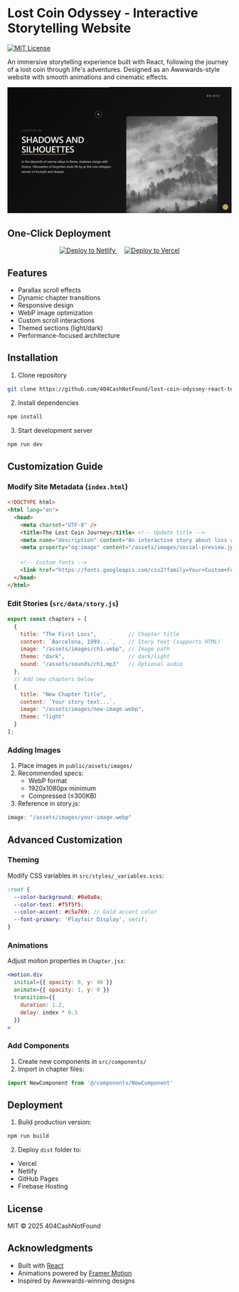 # Lost Coin Odyssey - Interactive Storytelling Website

[![MIT License](https://img.shields.io/badge/license-MIT-blue.svg)](LICENSE)

An immersive storytelling experience built with React, following the journey of a lost coin through life's adventures. Designed as an Awwwards-style website with smooth animations and cinematic effects.

![Website Preview](public/assets/images/preview.jpg)

## One-Click Deployment

<p align="center">
  <a href="https://app.netlify.com/start/deploy?repository=https://github.com/404CashNotFound/the-lost-coin-odyssey-react-template">
    <img src="https://img.shields.io/badge/Deploy%20to-Netlify-00C7B7?style=for-the-badge&logo=netlify&logoColor=white" alt="Deploy to Netlify">
  </a>
  &nbsp;&nbsp;&nbsp;
  <a href="https://vercel.com/new/clone?repository-url=https%3A%2F%2Fgithub.com%2F404CashNotFound%2Fthe-lost-coin-odyssey-react-template">
    <img src="https://img.shields.io/badge/Deploy%20to-Vercel-000000?style=for-the-badge&logo=vercel&logoColor=white" alt="Deploy to Vercel">
  </a>
</p>


## Features

- Parallax scroll effects
- Dynamic chapter transitions
- Responsive design
- WebP image optimization
- Custom scroll interactions
- Themed sections (light/dark)
- Performance-focused architecture

## Installation

1. Clone repository
```bash
git clone https://github.com/404CashNotFound/lost-coin-odyssey-react-template.git
```

2. Install dependencies
```bash
npm install
```

3. Start development server
```bash
npm run dev
```

## Customization Guide

### Modify Site Metadata (`index.html`)
```html
<!DOCTYPE html>
<html lang="en">
  <head>
    <meta charset="UTF-8" />
    <title>The Lost Coin Journey</title> <!-- Update title -->
    <meta name="description" content="An interactive story about loss and discovery"> <!-- SEO description -->
    <meta property="og:image" content="/assets/images/social-preview.jpg"> <!-- Social media preview -->
    
    <!-- Custom fonts -->
    <link href="https://fonts.googleapis.com/css2?family=Your+Custom+Font&display=swap" rel="stylesheet">
  </head>
</html>
```

### Edit Stories (`src/data/story.js`)
```javascript
export const chapters = [
  {
    title: "The First Loss",          // Chapter title
    content: `Barcelona, 1999...`,    // Story text (supports HTML)
    image: "/assets/images/ch1.webp", // Image path
    theme: "dark",                    // dark/light
    sound: "/assets/sounds/ch1.mp3"   // Optional audio
  },
  // Add new chapters below
  {
    title: "New Chapter Title",
    content: `Your story text...`,
    image: "/assets/images/new-image.webp",
    theme: "light"
  }
];
```

### Adding Images
1. Place images in `public/assets/images/`
2. Recommended specs:
   - WebP format
   - 1920x1080px minimum
   - Compressed (≤300KB)
3. Reference in story.js:
```javascript
image: "/assets/images/your-image.webp"
```

## Advanced Customization

### Theming
Modify CSS variables in `src/styles/_variables.scss`:
```scss
:root {
  --color-background: #0a0a0a;
  --color-text: #f5f5f5;
  --color-accent: #c5a769; // Gold accent color
  --font-primary: 'Playfair Display', serif;
}
```

### Animations
Adjust motion properties in `Chapter.jsx`:
```jsx
<motion.div
  initial={{ opacity: 0, y: 40 }}
  animate={{ opacity: 1, y: 0 }}
  transition={{ 
    duration: 1.2, 
    delay: index * 0.3 
  }}
>
```

### Add Components
1. Create new components in `src/components/`
2. Import in chapter files:
```jsx
import NewComponent from '@/components/NewComponent'
```

## Deployment
1. Build production version:
```bash
npm run build
```

2. Deploy `dist` folder to:
- Vercel
- Netlify
- GitHub Pages
- Firebase Hosting

## License
MIT © 2025 404CashNotFound

## Acknowledgments
- Built with [React](https://react.dev/)
- Animations powered by [Framer Motion](https://www.framer.com/motion/)
- Inspired by Awwwards-winning designs
```
